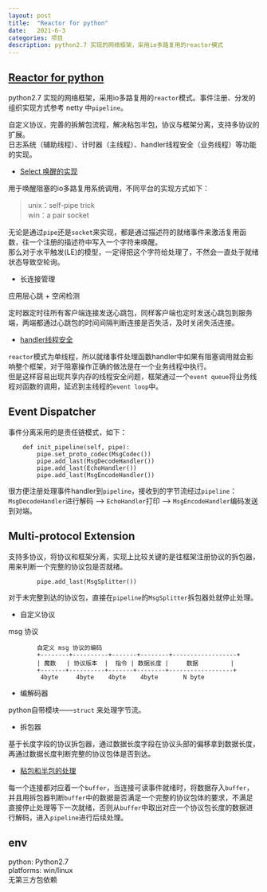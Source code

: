 ```yaml
---
layout: post
title:  "Reactor for python"
date:   2021-6-3
categories: 项目
description: python2.7 实现的网络框架，采用io多路复用的reactor模式
---
```


## [Reactor for python](https://github.com/defineYIDA/Reactor)
python2.7 实现的网络框架，采用io多路复用的`reactor`模式。事件注册、分发的组织实现方式参考 netty 中`pipeline`。  

自定义协议，完善的拆解包流程，解决粘包半包，协议与框架分离，支持多协议的扩展。  
日志系统（辅助线程）、计时器（主线程）、handler线程安全（业务线程）等功能的实现。  

- [Select 唤醒的实现](https://github.com/defineYIDA/Reactor/issues/1)  

用于唤醒阻塞的io多路复用系统调用，不同平台的实现方式如下：  
> unix：self-pipe trick  
> win：a pair socket  

无论是通过`pipe`还是`socket`来实现，都是通过描述符的就绪事件来激活复用函数，往一个注册的描述符中写入一个字符来唤醒。  
那么对于水平触发(LE)的模型，一定得把这个字符给处理了，不然会一直处于就绪状态导致空轮询。

- 长连接管理  

应用层心跳 + 空闲检测  

定时器定时往所有客户端连接发送心跳包，同样客户端也定时发送心跳包到服务端，两端都通过心跳包的时间间隔判断连接是否失活，及时关闭失活连接。

- [handler线程安全](https://github.com/defineYIDA/Reactor/issues/2)  

`reactor`模式为单线程，所以就绪事件处理函数handler中如果有阻塞调用就会影响整个框架，对于阻塞操作正确的做法是在一个业务线程中执行。  
但是这样容易出现共享内存的线程安全问题，框架通过一个`event queue`将业务线程对函数的调用，延迟到主线程的`event loop`中。

## Event Dispatcher
事件分离采用的是责任链模式，如下：  

```
    def init_pipeline(self, pipe):
        pipe.set_proto_codec(MsgCodec())
        pipe.add_last(MsgDecodeHandler())
        pipe.add_last(EchoHandler())
        pipe.add_last(MsgEncodeHandler())
```
很方便注册处理事件handler到`pipeline`，接收到的字节流经过`pipeline`：  
`MsgDecodeHandler`进行解码 --> `EchoHandler`打印 --> `MsgEncodeHandler`编码发送到对端。

## Multi-protocol Extension

支持多协议，将协议和框架分离，实现上比较关键的是往框架注册协议的拆包器，用来判断一个完整的协议包是否就绪。  
```
        pipe.add_last(MsgSplitter())
```
对于未完整到达的协议包，直接在`pipeline`的`MsgSplitter`拆包器处就停止处理。

- 自定义协议  

msg 协议  
```
        自定义 msg 协议的编码
        +--------+----------+-------+--------+------------------+
        | 魔数   | 协议版本  |  指令 | 数据长度 |     数据         |
        +-------+----------+-------+--------+------------------+
         4byte     4byte    4byte    4byte       N byte
```
- 编解码器  

python自带模块——`struct` 来处理字节流。

- 拆包器  

基于长度字段的协议拆包器，通过数据长度字段在协议头部的偏移拿到数据长度，再通过数据长度判断完整的协议包体是否到达。

- [粘包和半包的处理](https://github.com/defineYIDA/NoneIM/issues/6)

每一个连接都对应着一个`buffer`，当连接可读事件就绪时，将数据存入`buffer`，并且用拆包器判断`buffer`中的数据是否满足一个完整的协议包体的要求，不满足直接停止处理等下一次就绪，否则从`buffer`中取出对应一个协议包长度的数据进行解码，进入`pipeline`进行后续处理。

## env
python: Python2.7  
platforms: win/linux  
无第三方包依赖
